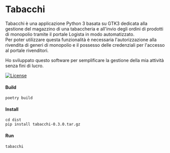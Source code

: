 # Tabacchi

Tabacchi è una applicazione Python 3 basata su GTK3 dedicata alla gestione del magazzino di una tabaccheria e all'invio degli ordini
di prodotti di monopolio tramite il portale Logista in modo automatizzato.  
Per poter utilizzare questa funzionalità è necessaria l'autorizzazione alla rivendita di generi di monopolio e il possesso delle credenziali per l'accesso al portale rivenditori.  
  
Ho sviluppato questo software per semplificare la gestione della mia attività senza fini di lucro.

[![License](https://img.shields.io/badge/License-Apache%202.0-blue.svg)](https://opensource.org/licenses/Apache-2.0)


#### Build
`poetry build`

#### Install
```
cd dist
pip install tabacchi-0.3.0.tar.gz
```

#### Run
`tabacchi`